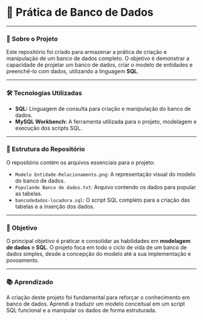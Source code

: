 # 💾 Prática de Banco de Dados

---

### 📌 Sobre o Projeto
Este repositório foi criado para armazenar a prática de criação e manipulação de um banco de dados completo. O objetivo é demonstrar a capacidade de projetar um banco de dados, criar o modelo de entidades e preenchê-lo com dados, utilizando a linguagem **SQL**.

---

### 🛠 Tecnologias Utilizadas
- **SQL:** Linguagem de consulta para criação e manipulação do banco de dados.
- **MySQL Workbench:** A ferramenta utilizada para o projeto, modelagem e execução dos scripts SQL.

---

### 📁 Estrutura do Repositório
O repositório contém os arquivos essenciais para o projeto:
- `Modelo Entidade-Relacionamento.png`: A representação visual do modelo do banco de dados.
- `Populando Banco de dados.txt`: Arquivo contendo os dados para popular as tabelas.
- `bancodedados-locadora.sql`: O script SQL completo para a criação das tabelas e a inserção dos dados.

---

### 🎯 Objetivo
O principal objetivo é praticar e consolidar as habilidades em **modelagem de dados** e **SQL**. O projeto foca em todo o ciclo de vida de um banco de dados simples, desde a concepção do modelo até a sua implementação e povoamento.

---

### 📚 Aprendizado
A criação deste projeto foi fundamental para reforçar o conhecimento em banco de dados. Aprendi a traduzir um modelo conceitual em um script SQL funcional e a manipular os dados de forma estruturada.
